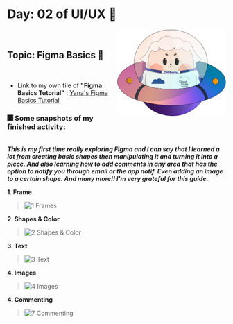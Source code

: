 # Day: 02 of UI/UX 💖

<img align="right" width="250px" src="../../assets/alf/alf-ufo.png">
<br/>

## Topic: Figma Basics 🎨

<br/>

- Link to my own file of **"Figma Basics Tutorial"** : [Yana's Figma Basics Tutorial](https://www.figma.com/file/KRZ9MoieMvhCOJO6UxFOh8/AWSCC-Figma-Workshop%3A-Basics-(Community)?type=design&node-id=5%3A2458&mode=design&t=Hw5yAweMDPgxPi5t-1)

### 🎆 Some snapshots of my finished activity: 

 <br/> **_This is my first time really exploring Figma and I can say that I learned a lot from creating basic shapes then manipulating it and turning it into a piece. And also learning how to add comments in any area that has the option to notify you through email or the app notif. Even adding an image to a certain shape. And many more!! I'm very grateful for this guide._**

  **1. Frame**
  
> <img width="600" alt="1  Frames" src="https://github.com/yana16-afk/AWSCC-CodeQuest-UI-UX/assets/116958231/90dd7703-0c45-43c7-992b-7e2fdd416323">

  **2. Shapes & Color**
  
> <img width="600" alt="2  Shapes & Color" src="https://github.com/yana16-afk/AWSCC-CodeQuest-UI-UX/assets/116958231/5c7ee56a-e8e8-48e2-ac61-57dd3ee8f172">

  **3. Text**

> <img width="600" alt="3  Text" src="https://github.com/yana16-afk/AWSCC-CodeQuest-UI-UX/assets/116958231/31d09ea3-8aa0-41cf-a842-f3ae919de5db"> 

  **4. Images**

> <img width="600" alt="4  Images" src="https://github.com/yana16-afk/AWSCC-CodeQuest-UI-UX/assets/116958231/3fcfab22-504e-45b6-bf47-e4016b9918ba">

  **4. Commenting**
  
> <img width="600" alt="7  Commenting" src="https://github.com/yana16-afk/AWSCC-CodeQuest-UI-UX/assets/116958231/333c7017-868b-4bfa-a15d-86ec5a869837">
